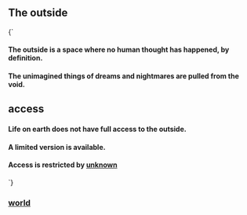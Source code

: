## The outside
{`
#### The outside is a space where no human thought has happened, by definition.
#### The unimagined things of dreams and nightmares are pulled from the void.

## access
#### Life on earth does not have full access to the outside.
#### A limited version is available.
#### Access is restricted by [unknown](unknown.md)
`}

### [world](index.md)
